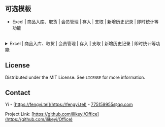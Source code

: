 可选模板
-
 * Excel | 商品入库、取货 | 会员管理 | 存入 | 支取 | 新增历史记录 | 即时统计等功能
<br>

<details>
  <summary>Excel | 商品入库、取货 | 会员管理 | 存入 | 支取 | 新增历史记录 | 即时统计等功能</summary>
  <h1>Excel | 商品入库、取货 | 会员管理 | 存入 | 支取 | 新增历史记录 | 即时统计等功能</h1>


先决条件
```
    · 可选使用 Office 365、Office 2024、Office 2021、Office 2009 或支持自动插入新行时继承上行公式的办公软件
    · 启用 VBA 后：不受限制的使用所有功能
    · 未启用 VBA 或不包含 VBA 的 Excel，将受限制，受限制的有：新增入库取货、新增会员
    · 协作：建议您使用 OneDrive，将 Latest.xlsm 存储到网盘里，其它终端设备可直接同步操作
      使用 iPad、IOS、Android 等终端，安装 Microsoft Excel 办公软件即可享受协作
```

首次使用和功能演示

[哔哩哔哩](https://www.bilibili.com/video/BV1Mc411i7GF) | [西瓜视频](https://www.ixigua.com/7308814306693513728) | [腾讯视频](https://v.qq.com/x/page/u3531u10ns8.html) | [Youtube](https://youtu.be/tRwT80LVngY)

主要功能：
```
    商品
      · 支持 40 项商品管理
      · 设置可用商品后，隐藏会员详细信息、历史记录里未使用的商品
      · 有同等价位时，你难道不会当他为同一商品吗？

    入库取货
      · 入库：新增后，在设置界面可查看统计
      · 取货：盘点时冲正及快速取货，在设置界面可查看统计
     A 软件销售 666 件，B 软件销售 333，你不会添加二条取货 666、333 吗？这不就统计其它平台的数据了？

    会员
     · 可添加：姓氏、名字、性别、身份证号码、年龄、电话、Email、家庭住址、备注等
     · 可选隐藏不常用的：身份证号码、年龄、Email、家庭住址等
     · 设置新增会员添加界面：校验必填项
     · 启用“允许新增存入”后，通过了新增会员时验证项后，将插入一条新的历史记录存入。
     · Ctrl+Shift + A：历史记录 - 新增，自动填寄存
     · Ctrl+Shift + Q：历史记录 - 新增，自动填支取

    员工
     · 设置员工姓名、联系电话
     · 设置首选员工，设置后，自动填充到所有员工列表

    历史记录
     · 管理会员存入或支取，新增后将同步到唯一识别码里

    打开表
     · 重置：新增商品、入库取货、新增会员、错误信息等内容

    选择表
     · 自动添加热键、清除热键、清空错误列表等信息
     · 自动填充首选员工

    安全
     · 新增“商品入库取货”、“新增会员”后，自动插入公式和数据校验，初始化功能。
```

使用须知
```
    · 前往 https://github.com/ilikeyi/Office 或 [https://fengyi.tel/go/storage](https://fengyi.tel/go/storage) 下载后，
    1、点击文件右键，选择属性，解除文件锁定
    2、启用编辑
    3、启用内容
    4、启用 VBA 宏功能
```
</details>


## License

Distributed under the MIT License. See `LICENSE` for more information.


## Contact

Yi - [https://fengyi.tel](https://fengyi.tel) - 775159955@qq.com

Project Link: [https://github.com/ilikeyi/Office](https://github.com/ilikeyi/Office)
